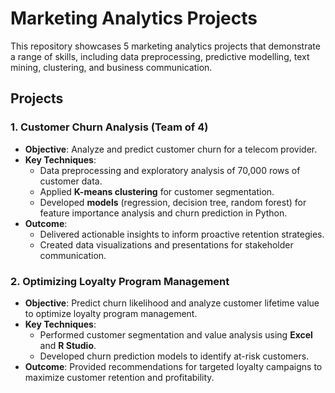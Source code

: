 # Marketing Analytics Projects

This repository showcases 5 marketing analytics projects that demonstrate a range of skills, including data preprocessing, predictive modelling, text mining, clustering, and business communication.

## Projects

### 1. **Customer Churn Analysis** (Team of 4)
- **Objective**: Analyze and predict customer churn for a telecom provider.  
- **Key Techniques**:  
  - Data preprocessing and exploratory analysis of 70,000 rows of customer data.  
  - Applied **K-means clustering** for customer segmentation.  
  - Developed **models** (regression, decision tree, random forest) for feature importance analysis and churn prediction in Python.  
- **Outcome**:  
  - Delivered actionable insights to inform proactive retention strategies.  
  - Created data visualizations and presentations for stakeholder communication.
 
### 2. **Optimizing Loyalty Program Management**  
- **Objective**: Predict churn likelihood and analyze customer lifetime value to optimize loyalty program management.  
- **Key Techniques**:  
  - Performed customer segmentation and value analysis using **Excel** and **R Studio**.  
  - Developed churn prediction models to identify at-risk customers.  
- **Outcome**: Provided recommendations for targeted loyalty campaigns to maximize customer retention and profitability.  
